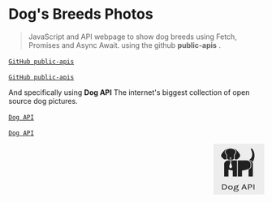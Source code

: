# Dog's Breeds Photos

> JavaScript and API webpage to show dog breeds using Fetch, Promises and Async Await.
> using the github **public-apis** .

[`GitHub public-apis`](https://github.com/public-apis/public-apis/?target=_blank)

<a href="https://github.com/public-apis/public-apis/" target="_blank">`GitHub public-apis`</a>

And specifically using **Dog API** The internet's biggest collection of open source dog pictures.

[`Dog API`](https://dog.ceo/dog-api/?target=_blank)

<a href="https://dog.ceo/dog-api/" target="_blank">`Dog API`</a>

<p align="right">
<img src="./res/dogapi.png" width="100" height="100"/>
</p>

<!-- # Please visit the website and try! -->
